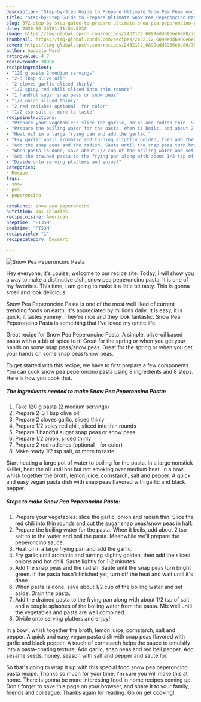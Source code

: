```yaml
---
description: "Step-by-Step Guide to Prepare Ultimate Snow Pea Peperoncino Pasta"
title: "Step-by-Step Guide to Prepare Ultimate Snow Pea Peperoncino Pasta"
slug: 372-step-by-step-guide-to-prepare-ultimate-snow-pea-peperoncino-pasta
date: 2020-10-30T01:11:04.623Z
image: https://img-global.cpcdn.com/recipes/2432172_6899edd6966e6e80/751x532cq70/snow-pea-peperoncino-pasta-recipe-main-photo.jpg
thumbnail: https://img-global.cpcdn.com/recipes/2432172_6899edd6966e6e80/751x532cq70/snow-pea-peperoncino-pasta-recipe-main-photo.jpg
cover: https://img-global.cpcdn.com/recipes/2432172_6899edd6966e6e80/751x532cq70/snow-pea-peperoncino-pasta-recipe-main-photo.jpg
author: Augusta Ward
ratingvalue: 4.7
reviewcount: 38996
recipeingredient:
- "120 g pasta 2 medium servings"
- "2-3 Tbsp olive oil"
- "2 cloves garlic sliced thinly"
- "1/2 spicy red chili sliced into thin rounds"
- "1 handful sugar snap peas or snow peas"
- "1/2 onion sliced thinly"
- "2 red radishes optional  for color"
- "1/2 tsp salt or more to taste"
recipeinstructions:
- "Prepare your vegetables: slice the garlic, onion and radish thin. Slice the red chili into thin rounds and cut the sugar snap peas/snow peas in half."
- "Prepare the boiling water for the pasta. When it boils, add about 2 tsp salt to to the water and boil the pasta. Meanwhile we&#39;ll prepare the peperoncino sauce."
- "Heat oil in a large frying pan and add the garlic."
- "Fry garlic until aromatic and turning slightly golden, then add the sliced onions and hot chili. Saute lightly for 1-2 minutes."
- "Add the snap peas and the radish. Saute until the snap peas turn bright green. If the pasta hasn&#39;t finished yet, turn off the heat and wait until it&#39;s done."
- "When pasta is done, save about 1/2 cup of the boiling water and set aside. Drain the pasta."
- "Add the drained pasta to the frying pan along with about 1/2 tsp of salt and a couple splashes of the boiling water from the pasta. Mix well until the vegetables and pasta are well combined."
- "Divide onto serving platters and enjoy!"
categories:
- Recipe
tags:
- snow
- pea
- peperoncino

katakunci: snow pea peperoncino 
nutrition: 141 calories
recipecuisine: American
preptime: "PT35M"
cooktime: "PT53M"
recipeyield: "1"
recipecategory: Dessert

---
```



![Snow Pea Peperoncino Pasta](https://img-global.cpcdn.com/recipes/2432172_6899edd6966e6e80/751x532cq70/snow-pea-peperoncino-pasta-recipe-main-photo.jpg)

Hey everyone, it's Louise, welcome to our recipe site. Today, I will show you a way to make a distinctive dish, snow pea peperoncino pasta. It is one of my favorites. This time, I am going to make it a little bit tasty. This is gonna smell and look delicious.

Snow Pea Peperoncino Pasta is one of the most well liked of current trending foods on earth. It's appreciated by millions daily. It is easy, it is quick, it tastes yummy. They're nice and they look fantastic. Snow Pea Peperoncino Pasta is something that I've loved my entire life.

Great recipe for Snow Pea Peperoncino Pasta. A simple, olive-oil based pasta with a a bit of spice to it! Great for the spring or when you get your hands on some snap peas/snow peas. Great for the spring or when you get your hands on some snap peas/snow peas.


To get started with this recipe, we have to first prepare a few components. You can cook snow pea peperoncino pasta using 8 ingredients and 8 steps. Here is how you cook that.

<!--inarticleads1-->

##### The ingredients needed to make Snow Pea Peperoncino Pasta:

1. Take 120 g pasta (2 medium servings)
1. Prepare 2-3 Tbsp olive oil
1. Prepare 2 cloves garlic, sliced thinly
1. Prepare 1/2 spicy red chili, sliced into thin rounds
1. Prepare 1 handful sugar snap peas or snow peas
1. Prepare 1/2 onion, sliced thinly
1. Prepare 2 red radishes (optional - for color)
1. Make ready 1/2 tsp salt, or more to taste


Start heating a large pot of water to boiling for the pasta. In a large nonstick skillet, heat the oil until hot but not smoking over medium heat. In a bowl, whisk together the broth, lemon juice, cornstarch, salt and pepper. A quick and easy vegan pasta dish with snap peas flavored with garlic and black pepper. 

<!--inarticleads2-->

##### Steps to make Snow Pea Peperoncino Pasta:

1. Prepare your vegetables: slice the garlic, onion and radish thin. Slice the red chili into thin rounds and cut the sugar snap peas/snow peas in half.
1. Prepare the boiling water for the pasta. When it boils, add about 2 tsp salt to to the water and boil the pasta. Meanwhile we&#39;ll prepare the peperoncino sauce.
1. Heat oil in a large frying pan and add the garlic.
1. Fry garlic until aromatic and turning slightly golden, then add the sliced onions and hot chili. Saute lightly for 1-2 minutes.
1. Add the snap peas and the radish. Saute until the snap peas turn bright green. If the pasta hasn&#39;t finished yet, turn off the heat and wait until it&#39;s done.
1. When pasta is done, save about 1/2 cup of the boiling water and set aside. Drain the pasta.
1. Add the drained pasta to the frying pan along with about 1/2 tsp of salt and a couple splashes of the boiling water from the pasta. Mix well until the vegetables and pasta are well combined.
1. Divide onto serving platters and enjoy!


In a bowl, whisk together the broth, lemon juice, cornstarch, salt and pepper. A quick and easy vegan pasta dish with snap peas flavored with garlic and black pepper. A touch of cornstarch helps the sauce to emulsify into a pasta-coating texture. Add garlic, snap peas and red bell pepper. Add sesame seeds, honey, season with salt and pepper and saute for. 

So that's going to wrap it up with this special food snow pea peperoncino pasta recipe. Thanks so much for your time. I'm sure you will make this at home. There is gonna be more interesting food in home recipes coming up. Don't forget to save this page on your browser, and share it to your family, friends and colleague. Thanks again for reading. Go on get cooking!
